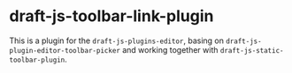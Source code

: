 # draft-js-toolbar-link-plugin
This is a plugin for the `draft-js-plugins-editor`, basing on `draft-js-plugin-editor-toolbar-picker` and working together with `draft-js-static-toolbar-plugin`.
